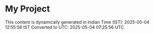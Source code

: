 # My Project

This content is dynamically generated in Indian Time (IST): 2025-05-04 12:55:56 IST
Converted to UTC: 2025-05-04 07:25:56 UTC
